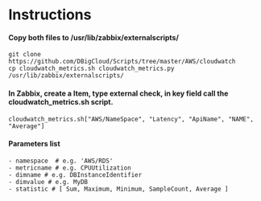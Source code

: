 # Instructions

#### Copy both files to /usr/lib/zabbix/externalscripts/
```
git clone https://github.com/DBigCloud/Scripts/tree/master/AWS/cloudwatch
cp cloudwatch_metrics.sh cloudwatch_metrics.py /usr/lib/zabbix/externalscripts/
```

#### In Zabbix, create a Item, type external check, in key field call the cloudwatch_metrics.sh script.
```
cloudwatch_metrics.sh["AWS/NameSpace", "Latency", "ApiName", "NAME", "Average"]
```
#### Parameters list
	- namespace  # e.g. 'AWS/RDS'
	- metricname # e.g. CPUUtilization
	- dimname # e.g. DBInstanceIdentifier
	- dimvalue # e.g. MyDB
	- statistic # [ Sum, Maximum, Minimum, SampleCount, Average ]

